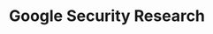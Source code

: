 ---
title: Google Security Research
description: This project hosts security advisories and their accompanying proof-of-concepts related to research conducted at Google which impact non-Google owned code.
url: https://google.github.io/security-research/
image:
    # url: '/assets/images/cafe.png'
    # alt: 'Cafe'
tags: ['advisory', 'cve', 'research', 'vulnerability']
pubDate: 2023-11-01
draft: false
---